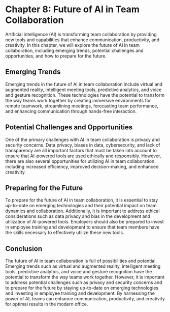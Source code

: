 Chapter 8: Future of AI in Team Collaboration
=============================================

Artificial intelligence (AI) is transforming team collaboration by providing new tools and capabilities that enhance communication, productivity, and creativity. In this chapter, we will explore the future of AI in team collaboration, including emerging trends, potential challenges and opportunities, and how to prepare for the future.

Emerging Trends
---------------

Emerging trends in the future of AI in team collaboration include virtual and augmented reality, intelligent meeting tools, predictive analytics, and voice and gesture recognition. These technologies have the potential to transform the way teams work together by creating immersive environments for remote teamwork, streamlining meetings, forecasting team performance, and enhancing communication through hands-free interaction.

Potential Challenges and Opportunities
--------------------------------------

One of the primary challenges with AI in team collaboration is privacy and security concerns. Data privacy, biases in data, cybersecurity, and lack of transparency are all important factors that must be taken into account to ensure that AI-powered tools are used ethically and responsibly. However, there are also several opportunities for utilizing AI in team collaboration, including increased efficiency, improved decision-making, and enhanced creativity.

Preparing for the Future
------------------------

To prepare for the future of AI in team collaboration, it is essential to stay up-to-date on emerging technologies and their potential impact on team dynamics and collaboration. Additionally, it is important to address ethical considerations such as data privacy and bias in the development and utilization of AI-powered tools. Employers should also be prepared to invest in employee training and development to ensure that team members have the skills necessary to effectively utilize these new tools.

Conclusion
----------

The future of AI in team collaboration is full of possibilities and potential. Emerging trends such as virtual and augmented reality, intelligent meeting tools, predictive analytics, and voice and gesture recognition have the potential to transform the way teams work together. However, it is important to address potential challenges such as privacy and security concerns and to prepare for the future by staying up-to-date on emerging technologies and investing in employee training and development. By harnessing the power of AI, teams can enhance communication, productivity, and creativity for optimal results in the modern office.
